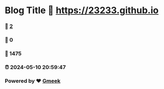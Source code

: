 # Blog Title :link: https://23233.github.io 
### :page_facing_up: [2](https://23233.github.io/tag.html) 
### :speech_balloon: 0 
### :hibiscus: 1475 
### :alarm_clock: 2024-05-10 20:59:47 
### Powered by :heart: [Gmeek](https://github.com/Meekdai/Gmeek)
